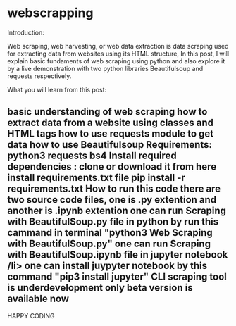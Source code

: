 # webscrapping
Introduction:

Web scraping, web harvesting, or web data extraction is data scraping used for extracting data from websites using its HTML structure, In this post, I will explain basic fundaments of web scraping using python and also explore it by a live demonstration with two python libraries Beautifulsoup and requests respectively.

What you will learn from this post:

basic understanding of web scraping
how to extract data from a website using classes and HTML tags
how to use requests module to get data
how to use Beautifulsoup
Requirements:
python3
requests
bs4
Install required dependencies :
clone or download it from here
install requirements.txt file
pip install -r requirements.txt
How to run this code
there are two source code files, one is .py extention and another is .ipynb extention
one can run Scraping with BeautifulSoup.py file in python by run this cammand in terminal "python3 Web Scraping with BeautifulSoup.py"
one can run Scraping with BeautifulSoup.ipynb file in jupyter notebook /li>
one can install juypyter notebook by this command "pip3 install jupyter"
CLI scraping tool is underdevelopment only beta version is available now
----------------------------------------------------------------------------------------
HAPPY CODING
